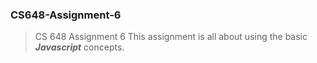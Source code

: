 ### CS648-Assignment-6
> CS 648 Assignment 6
    This assignment is all about using the basic **_Javascript_** concepts.

